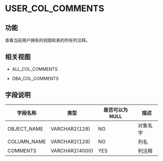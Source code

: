 USER_COL_COMMENTS 
======================================



功能 
-----------

查看当前用户拥有的视图和表的所有列注释。

相关视图 
-------------

* ALL_COL_COMMENTS

  

* DBA_COL_COMMENTS

  




字段说明 
-------------



|  **字段名称**   |     **类型**     | **是否可以为 NULL** | **描述** |
|-------------|----------------|----------------|--------|
| OBJECT_NAME | VARCHAR2(128)  | NO             | 对象名字   |
| COLUMN_NAME | VARCHAR2(128)  | NO             | 列名     |
| COMMENTS    | VARCHAR2(4000) | YES            | 列注释    |





